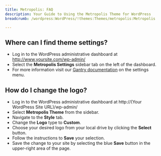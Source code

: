 ```yaml
---
title: Metropolis: FAQ
description: Your Guide to Using the Metropolis Theme for WordPress
breadcrumb: /wordpress:WordPress/!themes:Themes/metropolis:Metropolis

---
```


Where can I find theme settings?
-----
* Log in to the WordPress administrative dashboard at http://www.yoursite.com/wp-admin/
* Select the **Metropolis Settings** sidebar tab on the left of the dashboard.
* For more information visit our [Gantry documentation](http://gantry-framework.org/documentation/wordpress/configure/) on the settings menu.

How do I change the logo?
-----

* Log in to the WordPress administrative dashboard at http://(Your WordPress Site URL)/wp-admin/
* Select **Metropolis Theme** from the sidebar.
* Navigate to the **Style** tab.
* Change the **Logo** type to **Custom**.
* Choose your desired logo from your local drive by clicking the **Select** button.
* Follow the instructions to **Save** your selection.
* Save the change to your site by selecting the blue **Save** button in the upper-right area of the page.

[gantry]: http://gantry-framework.org/documentation/wordpress/configure/